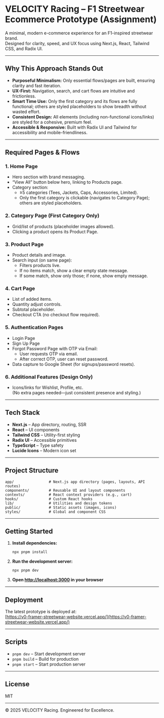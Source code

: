 # VELOCITY Racing – F1 Streetwear Ecommerce Prototype (Assignment)

A minimal, modern e-commerce experience for an F1-inspired streetwear brand.  
Designed for clarity, speed, and UX focus using Next.js, React, Tailwind CSS, and Radix UI.

---

## Why This Approach Stands Out

- **Purposeful Minimalism:** Only essential flows/pages are built, ensuring clarity and fast iteration.
- **UX-First:** Navigation, search, and cart flows are intuitive and frictionless.
- **Smart Time Use:** Only the first category and its flows are fully functional; others are styled placeholders to show breadth without wasted effort.
- **Consistent Design:** All elements (including non-functional icons/links) are styled for a cohesive, premium feel.
- **Accessible & Responsive:** Built with Radix UI and Tailwind for accessibility and mobile-friendliness.

---

## Required Pages & Flows

### 1. Home Page

- Hero section with brand messaging.
- “View All” button below hero, linking to Products page.
- Category section:
  - ≥5 categories (Tees, Jackets, Caps, Accessories, Limited).
  - Only the first category is clickable (navigates to Category Page); others are styled placeholders.

### 2. Category Page (First Category Only)

- Grid/list of products (placeholder images allowed).
- Clicking a product opens its Product Page.

### 3. Product Page

- Product details and image.
- Search input (on same page):
  - Filters products live.
  - If no items match, show a clear empty state message.
  - If some match, show only those; if none, show empty message.

### 4. Cart Page

- List of added items.
- Quantity adjust controls.
- Subtotal placeholder.
- Checkout CTA (no checkout flow required).

### 5. Authentication Pages

- Login Page
- Sign Up Page
- Forgot Password Page with OTP via Email:
  - User requests OTP via email.
  - After correct OTP, user can reset password.
- Data capture to Google Sheet (for signups/password resets).

### 6. Additional Features (Design Only)

- Icons/links for Wishlist, Profile, etc.  
  (No extra pages needed—just consistent presence and styling.)

---

## Tech Stack

- **Next.js** – App directory, routing, SSR
- **React** – UI components
- **Tailwind CSS** – Utility-first styling
- **Radix UI** – Accessible primitives
- **TypeScript** – Type safety
- **Lucide Icons** – Modern icon set

---

## Project Structure

```
app/                # Next.js app directory (pages, layouts, API routes)
components/         # Reusable UI and layout components
contexts/           # React context providers (e.g., cart)
hooks/              # Custom React hooks
lib/                # Utilities and design tokens
public/             # Static assets (images, icons)
styles/             # Global and component CSS
```

---

## Getting Started

1. **Install dependencies:**

   ```sh
   npx pnpm install
   ```

2. **Run the development server:**

   ```sh
   npx pnpm dev
   ```

3. **Open [http://localhost:3000](http://localhost:3000) in your browser**

---

## Deployment

The latest prototype is deployed at:  
[https://v0-framer-streetwear-website.vercel.app/](https://v0-framer-streetwear-website.vercel.app/)

---

## Scripts

- `pnpm dev` – Start development server
- `pnpm build` – Build for production
- `pnpm start` – Start production server

---

## License

MIT

---

© 2025 VELOCITY Racing. Engineered for Excellence.
